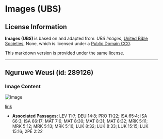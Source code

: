 # Images (UBS)

## License Information

**Images (UBS)** is based on and adapted from: _UBS Images_, [United Bible Societies](https://unitedbiblesocieties.org/), None, which is licensed under a [Public Domain CC0](https://creativecommons.org/public-domain/cc0/).

This markdown version is provided under the same license.



--------------------------------

## Nguruwe Weusi (id: 289126)

### Image Content

![Image](https://cdn.aquifer.bible/aquifer-content/resources/Media/WEB-0074_black_pigs.jpg)

[link](https://cdn.aquifer.bible/aquifer-content/resources/Media/WEB-0074_black_pigs.jpg)

* **Associated Passages:** LEV 11:7; DEU 14:8; PRO 11:22; ISA 65:4; ISA 66:3; ISA 66:17; MAT 7:6; MAT 8:30; MAT 8:31; MAT 8:32; MRK 5:11; MRK 5:12; MRK 5:13; MRK 5:16; LUK 8:32; LUK 8:33; LUK 15:15; LUK 15:16; 2PE 2:22

